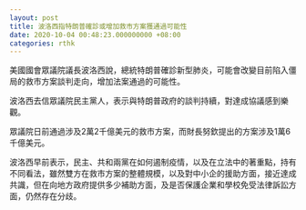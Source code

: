 ```yaml
---
layout: post
title: 波洛西指特朗普確診或增加救市方案獲通過可能性
date: 2020-10-04 00:48:23.000000000 +08:00
categories: rthk
---
```


美國國會眾議院議長波洛西說，總統特朗普確診新型肺炎，可能會改變目前陷入僵局的救市方案談判走向，增加法案通過的可能性。

波洛西去信眾議院民主黨人，表示與特朗普政府的談判持續，對達成協議感到樂觀。

眾議院日前通過涉及2萬2千億美元的救市方案，而財長努欽提出的方案涉及1萬6千億美元。

波洛西早前表示，民主、共和兩黨在如何遏制疫情，以及在立法中的著重點，持有不同看法，雖然雙方在救市方案的整體規模，以及對中小企的援助方面，接近達成共識，但在向地方政府提供多少補助方面，及是否保護企業和學校免受法律訴訟方面，仍然存在分歧。
